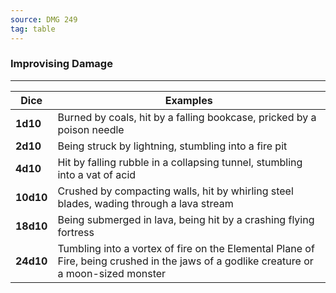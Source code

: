 ```yaml
---
source: DMG 249
tag: table
---
```


### Improvising Damage
---
|Dice|Examples|
|----|------------|
|**1d10**|Burned by coals, hit by a falling bookcase, pricked by a poison needle|
|**2d10**|Being struck by lightning, stumbling into a fire pit|
|**4d10**|Hit by falling rubble in a collapsing tunnel, stumbling into a vat of acid|
|**10d10**|Crushed by compacting walls, hit by whirling steel blades, wading through a lava stream|
|**18d10**|Being submerged in lava, being hit by a crashing flying fortress|
|**24d10**|Tumbling into a vortex of fire on the Elemental Plane of Fire, being crushed in the jaws of a godlike creature or a moon-sized monster|
